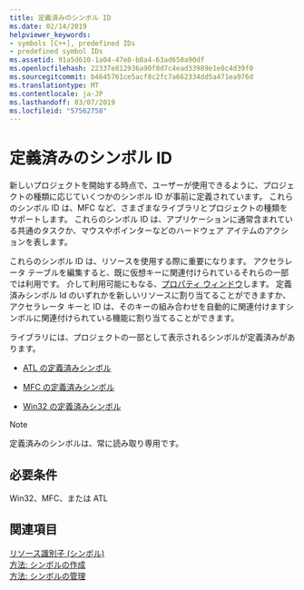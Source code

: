 ```yaml
---
title: 定義済みのシンボル ID
ms.date: 02/14/2019
helpviewer_keywords:
- symbols [C++], predefined IDs
- predefined symbol IDs
ms.assetid: 91a5d610-1a04-47e8-b8a4-63ad650a90df
ms.openlocfilehash: 22337e812936a90f8d7c4ead33989e1e0c4d39f0
ms.sourcegitcommit: b4645761ce5acf8c2fc7a662334dd5a471ea976d
ms.translationtype: MT
ms.contentlocale: ja-JP
ms.lasthandoff: 03/07/2019
ms.locfileid: "57562758"
---
```

# <a name="predefined-symbol-ids"></a>定義済みのシンボル ID

新しいプロジェクトを開始する時点で、ユーザーが使用できるように、プロジェクトの種類に応じていくつかのシンボル ID が事前に定義されています。 これらのシンボル ID は、MFC など、さまざまなライブラリとプロジェクトの種類をサポートします。 これらのシンボル ID は、アプリケーションに通常含まれている共通のタスクか、マウスやポインターなどのハードウェア アイテムのアクションを表します。

これらのシンボル ID は、リソースを使用する際に重要になります。 アクセラレータ テーブルを編集すると、既に仮想キーに関連付けられているそれらの一部では利用です。 介して利用可能にもなる、[プロパティ ウィンドウ](/visualstudio/ide/reference/properties-window)します。 定義済みシンボル Id のいずれかを新しいリソースに割り当てることができますか、アクセラレータ キーと ID は、そのキーの組み合わせを自動的に関連付けますシンボルに関連付けられている機能に割り当てることができます。

ライブラリには、プロジェクトの一部として表示されるシンボルが定義済みがあります。

- [ATL の定義済みシンボル](../windows/atl-predefined-symbols.md)

- [MFC の定義済みシンボル](../windows/mfc-predefined-symbols.md)

- [Win32 の定義済みシンボル](../windows/win32-predefined-symbols.md)

> [!NOTE]
> 定義済みのシンボルは、常に読み取り専用です。

## <a name="requirements"></a>必要条件

Win32、MFC、または ATL

## <a name="see-also"></a>関連項目

[リソース識別子 (シンボル)](../windows/symbols-resource-identifiers.md)<br/>
[方法: シンボルの作成](../windows/creating-new-symbols.md)<br/>
[方法: シンボルの管理](../windows/changing-a-symbol-or-symbol-name-id.md)<br/>